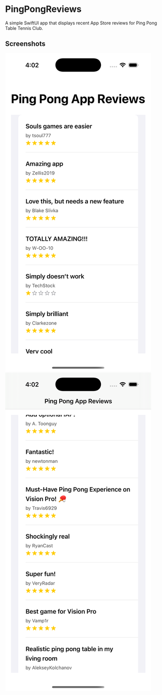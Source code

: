 # PingPongReviews

A simple SwiftUI app that displays recent App Store reviews for Ping Pong Table Tennis Club.

## Screenshots

![Screenshot 1](Images/Simulator%20Screenshot%20-%20iPhone%2016%20Pro%20-%202025-04-20%20at%2004.02.19.png)
![Screenshot 2](Images/Simulator%20Screenshot%20-%20iPhone%2016%20Pro%20-%202025-04-20%20at%2004.02.27.png)
